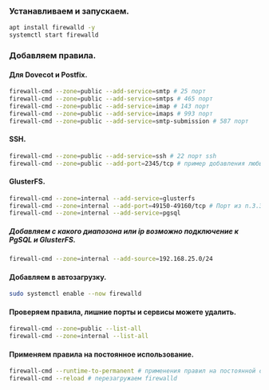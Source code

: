 ### Устанавливаем и запускаем.
```bash
apt install firewalld -y
systemctl start firewalld
```
### Добавляем правила.
#### Для Dovecot и Postfix.
```bash
firewall-cmd --zone=public --add-service=smtp # 25 порт
firewall-cmd --zone=public --add-service=smtps # 465 порт
firewall-cmd --zone=public --add-service=imap # 143 порт
firewall-cmd --zone=public --add-service=imaps # 993 порт
firewall-cmd --zone=public --add-service=smtp-submission # 587 порт
```
#### SSH.
```bash
firewall-cmd --zone=public --add-service=ssh # 22 порт ssh
firewall-cmd --zone=public --add-port=2345/tcp # пример добавления любых tcp портов
```
#### GlusterFS.
```bash
firewall-cmd --zone=internal --add-service=glusterfs
firewall-cmd --zone=internal --add-port=49150-49160/tcp # Порт из п.3.3 (первоначально 49152), на нём слушается volume /mail_volume. Если будете создавать новые, то они будут занимать следующие порты по порядку#PgSQL
firewall-cmd --zone=internal --add-service=pgsql
```
##### Добавляем с какого диапозона или ip возможно подключение к PgSQL и GlusterFS.
```bash
firewall-cmd --zone=internal --add-source=192.168.25.0/24
```
#### Добавляем в автозагрузку.
```bash
sudo systemctl enable --now firewalld
```
#### Проверяем правила, лишние порты и сервисы можете удалить.
```bash
firewall-cmd --zone=public --list-all
firewall-cmd --zone=internal --list-all
```
#### Применяем правила на постоянное использование.
```bash
firewall-cmd --runtime-to-permanent # применения правил на постоянной основе
firewall-cmd --reload # перезагружаем firewalld
```
